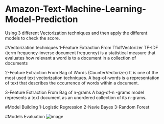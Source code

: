 # Amazon-Text-Machine-Learning-Model-Prediction
Using 3 different Vectorization techniques and then apply the different models to check the score.

#Vectorization techniques
1-Feature Extraction From TfidfVectorizer
TF-IDF (term frequency-inverse document frequency) is a statistical measure that evaluates how relevant a word is to a document in a collection of documents

2-Feature Extraction From Bag of Words (CounterVectorizer)
It is one of the most used text vectorization techniques. A bag-of-words is a representation of text that describes the occurrence of words within a document.

3-Feature Extraction From Bag of n-grams
A bag-of-n -grams model represents a text document as an unordered collection of its n-grams.

#Model Building
1-Logistic Regression
2-Navie Bayes
3-Random Forest

#Models Evaluation
![image](https://user-images.githubusercontent.com/65563164/183374436-ffd4e1c2-4784-40a0-9566-f1f62a692b45.png)


